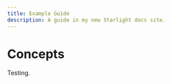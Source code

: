 ```yaml
---
title: Example Guide
description: A guide in my new Starlight docs site.
---
```


# Concepts

Testing.
